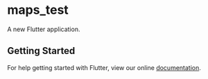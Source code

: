 # maps_test

A new Flutter application.

## Getting Started

For help getting started with Flutter, view our online
[documentation](https://flutter.io/).
